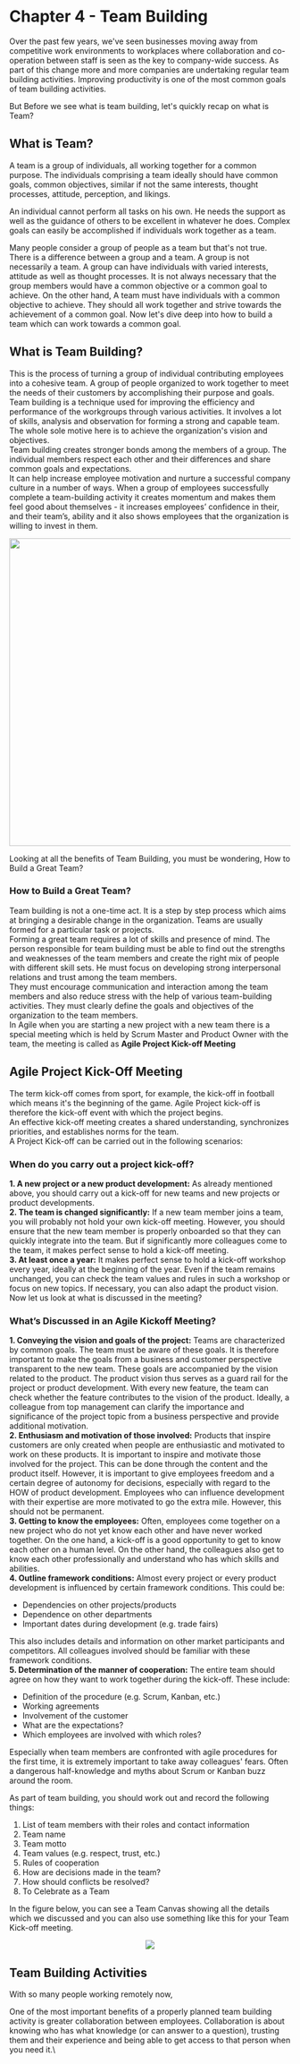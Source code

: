 # Chapter 4 - Team Building

Over the past few years, we've seen businesses moving away from competitive work environments to workplaces where collaboration and co-operation between staff is seen as the key to company-wide success. As part of this change more and more companies are undertaking regular team building activities. Improving productivity is one of the most common goals of team building activities.

But Before we see what is team building, let's quickly recap on what is Team?

## What is Team?

A team is a group of individuals, all working together for a common purpose. The individuals comprising a team ideally should have common goals, common objectives, similar if not the same interests, thought processes, attitude, perception, and likings.

An individual cannot perform all tasks on his own. He needs the support as well as the guidance of others to be excellent in whatever he does. Complex goals can easily be accomplished if individuals work together as a team.

Many people consider a group of people as a team but that's not true. There is a difference between a group and a team. A group is not necessarily a team. A group can have individuals with varied interests, attitude as well as thought processes. It is not always necessary that the group members would have a common objective or a common goal to achieve. On the other hand, A team must have individuals with a common objective to achieve. They should all work together and strive towards the achievement of a common goal. Now let's dive deep into how to build a team which can work towards a common goal.

## What is Team Building?

This is the process of turning a group of individual contributing employees into a cohesive team. A group of people organized to work together to meet the needs of their customers by accomplishing their purpose and goals.\
Team building is a technique used for improving the efficiency and performance of the workgroups through various activities. It involves a lot of skills, analysis and observation for forming a strong and capable team. The whole sole motive here is to achieve the organization's vision and objectives.\
Team building creates stronger bonds among the members of a group. The individual members respect each other and their differences and share common goals and expectations.\
It can help increase employee motivation and nurture a successful company culture in a number of ways. When a group of employees successfully complete a team-building activity it creates momentum and makes them feel good about themselves - it increases employees’ confidence in their, and their team’s, ability and it also shows employees that the organization is willing to invest in them.

<p align="center"> <img width="550" height="" src="https://user-images.githubusercontent.com/63605352/91078020-4f3f4d00-e642-11ea-90cf-408c1ce0fc2a.jpg"></p>

Looking at all the benefits of Team Building, you must be wondering, How to Build a Great Team?

### How to Build a Great Team?

Team building is not a one-time act. It is a step by step process which aims at bringing a desirable change in the organization. Teams are usually formed for a particular task or projects.\
Forming a great team requires a lot of skills and presence of mind. The person responsible for team building must be able to find out the strengths and weaknesses of the team members and create the right mix of people with different skill sets. He must focus on developing strong interpersonal relations and trust among the team members.\
They must encourage communication and interaction among the team members and also reduce stress with the help of various team-building activities. They must clearly define the goals and objectives of the organization to the team members.\
In Agile when you are starting a new project with a new team there is a special meeting which is held by Scrum Master and Product Owner with the team, the meeting is called as **Agile Project Kick-off Meeting**

## Agile Project Kick-Off Meeting

The term kick-off comes from sport, for example, the kick-off in football which means it's the beginning of the game. Agile Project kick-off is therefore the kick-off event with which the project begins.\
An effective kick-off meeting creates a shared understanding, synchronizes priorities, and establishes norms for the team.\
A Project Kick-off can be carried out in the following scenarios:

### When do you carry out a project kick-off?

**1. A new project or a new product development:** As already mentioned above, you should carry out a kick-off for new teams and new projects or product developments.\
**2. The team is changed significantly:** If a new team member joins a team, you will probably not hold your own kick-off meeting. However, you should ensure that the new team member is properly onboarded so that they can quickly integrate into the team. But if significantly more colleagues come to the team, it makes perfect sense to hold a kick-off meeting.\
**3. At least once a year:** It makes perfect sense to hold a kick-off workshop every year, ideally at the beginning of the year. Even if the team remains unchanged, you can check the team values ​​and rules in such a workshop or focus on new topics. If necessary, you can also adapt the product vision. Now let us look at what is discussed in the meeting?

### What’s Discussed in an Agile Kickoff Meeting?

**1. Conveying the vision and goals of the project:** Teams are characterized by common goals. The team must be aware of these goals. It is therefore important to make the goals from a business and customer perspective transparent to the new team. These goals are accompanied by the vision related to the product. The product vision thus serves as a guard rail for the project or product development. With every new feature, the team can check whether the feature contributes to the vision of the product. Ideally, a colleague from top management can clarify the importance and significance of the project topic from a business perspective and provide additional motivation.\
**2. Enthusiasm and motivation of those involved:** Products that inspire customers are only created when people are enthusiastic and motivated to work on these products. It is important to inspire and motivate those involved for the project. This can be done through the content and the product itself. However, it is important to give employees freedom and a certain degree of autonomy for decisions, especially with regard to the HOW of product development. Employees who can influence development with their expertise are more motivated to go the extra mile. However, this should not be permanent.\
**3. Getting to know the employees:** Often, employees come together on a new project who do not yet know each other and have never worked together. On the one hand, a kick-off is a good opportunity to get to know each other on a human level. On the other hand, the colleagues also get to know each other professionally and understand who has which skills and abilities.\
**4. Outline framework conditions:** Almost every project or every product development is influenced by certain framework conditions. This could be:

- Dependencies on other projects/products
- Dependence on other departments
- Important dates during development (e.g. trade fairs)

This also includes details and information on other market participants and competitors. All colleagues involved should be familiar with these framework conditions.\
**5. Determination of the manner of cooperation:** The entire team should agree on how they want to work together during the kick-off. These include:

- Definition of the procedure (e.g. Scrum, Kanban, etc.)
- Working agreements
- Involvement of the customer
- What are the expectations?
- Which employees are involved with which roles?

Especially when team members are confronted with agile procedures for the first time, it is extremely important to take away colleagues' fears. Often a dangerous half-knowledge and myths about Scrum or Kanban buzz around the room.

As part of team building, you should work out and record the following things:

1. List of team members with their roles and contact information
2. Team name
3. Team motto
4. Team values ​​(e.g. respect, trust, etc.)
5. Rules of cooperation
6. How are decisions made in the team?
7. How should conflicts be resolved?
8. To Celebrate as a Team

In the figure below, you can see a Team Canvas showing all the details which we discussed and you can also use something like this for your Team Kick-off meeting.

<p align="center"> <img width="" height="" src="https://www.plays-in-business.com/wp-content/uploads/2015/10/team-canvas-example-short.jpg"></p>

## Team Building Activities

With so many people working remotely now,

One of the most important benefits of a properly planned team building activity is greater collaboration between employees. Collaboration is about knowing who has what knowledge (or can answer to a question), trusting them and their experience and being able to get access to that person when you need it.\
